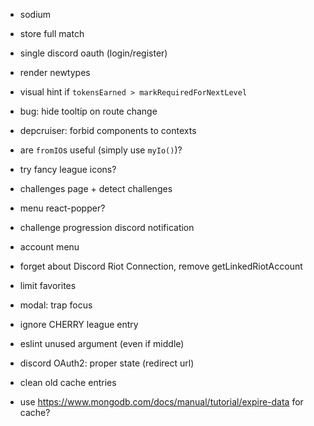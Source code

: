 - sodium
- store full match
- single discord oauth (login/register)
- render newtypes
- visual hint if `tokensEarned > markRequiredForNextLevel`
- bug: hide tooltip on route change
- depcruiser: forbid components to contexts

- are `fromIO`s useful (simply use `myIo()`)?
- try fancy league icons?
- challenges page + detect challenges
- menu react-popper?
- challenge progression discord notification
- account menu
- forget about Discord Riot Connection, remove getLinkedRiotAccount

- limit favorites
- modal: trap focus
- ignore CHERRY league entry
- eslint unused argument (even if middle)
- discord OAuth2: proper state (redirect url)
- clean old cache entries
- use https://www.mongodb.com/docs/manual/tutorial/expire-data for cache?
